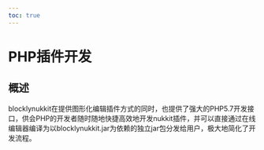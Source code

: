 ```yaml
---       
toc: true       
---       
```

# PHP插件开发         
## 概述       
blocklynukkit在提供图形化编辑插件方式的同时，也提供了强大的PHP5.7开发接口，供会PHP的开发者随时随地快捷高效地开发nukkit插件，并可以直接通过在线编辑器编译为以blocklynukkit.jar为依赖的独立jar包分发给用户，极大地简化了开发流程。